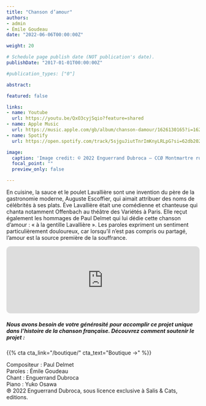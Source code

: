 ```yaml
---
title: "Chanson d’amour"
authors:
- admin
- Émile Goudeau
date: "2022-06-06T00:00:00Z"

weight: 20

# Schedule page publish date (NOT publication's date).
publishDate: "2017-01-01T00:00:00Z"

#publication_types: ["0"]

abstract: 

featured: false

links:
- name: Youtube
  url: https://youtu.be/QxO3cyjSqio?feature=shared
- name: Apple Music
  url: https://music.apple.com/gb/album/chanson-damour/1626130165?i=1626130169
- name: Spotify
  url: https://open.spotify.com/track/5sjguJiutTnrImKnyLRLpG?si=62db2024e9244677

image:
  caption: 'Image credit: © 2022 Enguerrand Dubroca – CCØ Montmartre rue du Mont-Cenis, éditions B.F. – Paris Collections / Musée Carnavalet'
  focal_point: ""
  preview_only: false

---
```


En cuisine, la sauce et le poulet Lavallière sont une invention du père de la gastronomie moderne, Auguste Escoffier, qui aimait attribuer des noms de célébrités à ses plats. Ève Lavallière était une comédienne et chanteuse qui chanta notamment Offenbach au théâtre des Variétés à Paris. Elle reçut également les hommages de Paul Delmet qui lui dédie cette chanson d’amour : « à la gentille Lavallière ». Les paroles expriment un sentiment particulièrement douloureux, car lorsqu’il n’est pas compris ou partagé, l’amour est la source première de la souffrance.


<iframe allow="autoplay *; encrypted-media *; fullscreen *; clipboard-write" frameborder="0" height="175" style="width:100%;max-width:720px;overflow:hidden;border-radius:10px;" sandbox="allow-forms allow-popups allow-same-origin allow-scripts allow-storage-access-by-user-activation allow-top-navigation-by-user-activation" src="https://embed.music.apple.com/gb/album/chanson-damour/1626130165?i=1626130169"></iframe>

##### Nous avons besoin de votre générosité pour accomplir ce projet unique dans l’histoire de la chanson française. Découvrez comment soutenir le projet :
{{% cta cta_link="/boutique/" cta_text="Boutique →" %}}

<p>Compositeur : Paul Delmet <br>
Paroles : Émile Goudeau<br>
Chant : Enguerrand Dubroca<br>
Piano : Yuko Osawa<br>
℗ 2022 Enguerrand Dubroca, sous licence exclusive à Salis & Cats, editions.</p>


